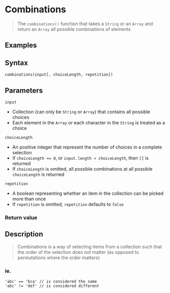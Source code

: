 # Combinations

> The `combinations()` function that takes a `String` or an `Array` and return an `Array` all possible combinations of elements

## Examples


## Syntax

```
combinations(input[, choiceLength, repetition])
```

## Parameters

`input`

* Collection (can only be `String` or `Array`) that contains all possible choices
* Each element in the `Array` or each character in the `String` is treated as a choice

`choiceLength`

* An positive integer that represent the number of choices in a complete selection
* If `choiceLength <= 0`, or `input.length < choiceLength`, then `[]` is returned
* If `choiceLength` is omitted, all possible combinations at all possible `choiceLength` is returned

`repetition`

* A boolean representing whether an item in the collection can be picked more than once
* If `repetition` is omitted, `repetition` defaults to `false`

### Return value

## Description

> Combinations is a way of selecting items from a collection such that the order of the selection does not matter (as opposed to permutations where the order matters)

### ie.

```
'abc' == 'bca' // is considered the same
'abc' != 'def' // is considered different
```


